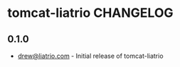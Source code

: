 tomcat-liatrio CHANGELOG
=========================

0.1.0
-----
- drew@liatrio.com - Initial release of tomcat-liatrio

